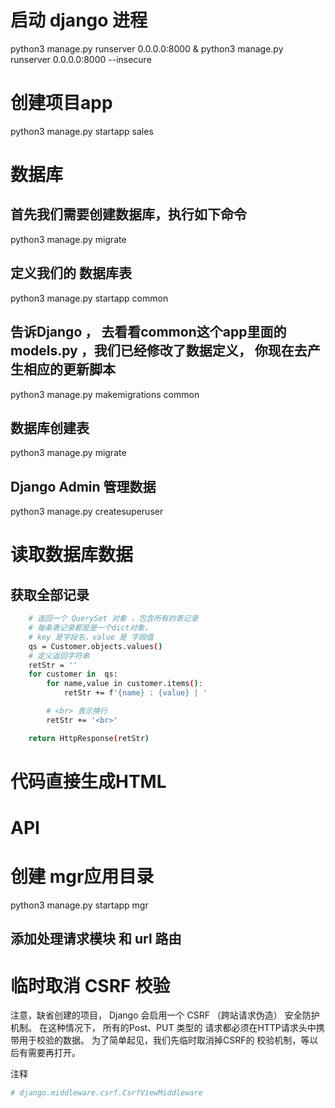 # 启动 django 进程

python3 manage.py runserver 0.0.0.0:8000 &
python3 manage.py runserver 0.0.0.0:8000 --insecure

# 创建项目app

python3 manage.py startapp sales 

# 数据库
## 首先我们需要创建数据库，执行如下命令

python3 manage.py migrate

## 定义我们的 数据库表

python3 manage.py startapp common 

## 告诉Django ， 去看看common这个app里面的models.py ，我们已经修改了数据定义， 你现在去产生相应的更新脚本

python3 manage.py makemigrations common

## 数据库创建表

python3 manage.py migrate

## Django Admin 管理数据

python3 manage.py createsuperuser

# 读取数据库数据
## 获取全部记录
```bash
    # 返回一个 QuerySet 对象 ，包含所有的表记录
    # 每条表记录都是是一个dict对象，
    # key 是字段名，value 是 字段值
    qs = Customer.objects.values()
    # 定义返回字符串
    retStr = ''
    for customer in  qs:
        for name,value in customer.items():
            retStr += f'{name} : {value} | '

        # <br> 表示换行
        retStr += '<br>'

    return HttpResponse(retStr)
```

# 代码直接生成HTML

# API

# 创建 mgr应用目录

python3 manage.py startapp mgr 

## 添加处理请求模块 和 url 路由

# 临时取消 CSRF 校验

注意，缺省创建的项目， Django 会启用一个 CSRF （跨站请求伪造） 安全防护机制。
在这种情况下， 所有的Post、PUT 类型的 请求都必须在HTTP请求头中携带用于校验的数据。
为了简单起见，我们先临时取消掉CSRF的 校验机制，等以后有需要再打开。

注释
```bash
# django.middleware.csrf.CsrfViewMiddleware
```